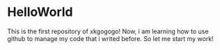 # HelloWorld
This is the first repository of xkgogogo! 
Now, i am learning how to use github to manage my code that i writed before. 
So let me start my work!
